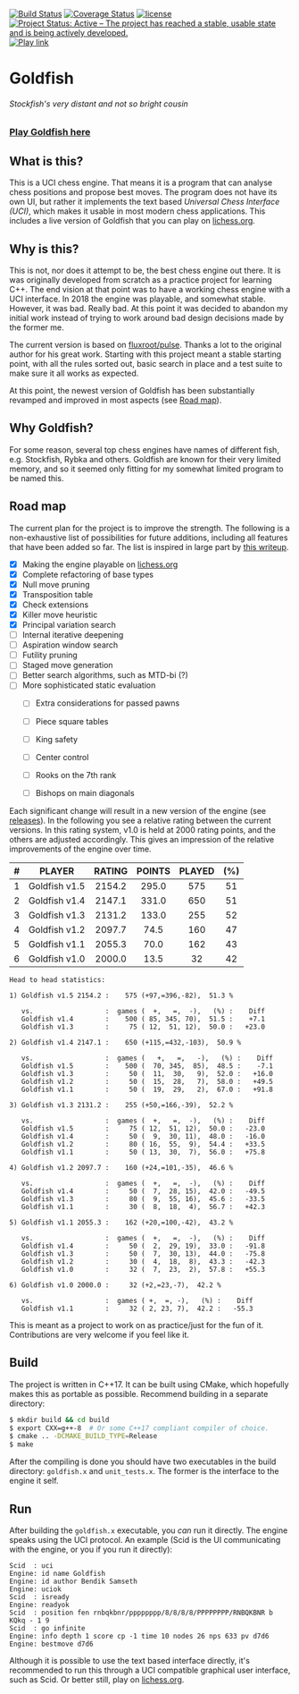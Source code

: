 [![Build Status](https://travis-ci.org/bsamseth/Goldfish.svg?branch=master)](https://travis-ci.org/bsamseth/Goldfish)
[![Coverage Status](https://coveralls.io/repos/github/bsamseth/Goldfish/badge.svg?branch=master)](https://coveralls.io/github/bsamseth/Goldfish?branch=master)
[![license](https://img.shields.io/github/license/mashape/apistatus.svg)](https://github.com/bsamseth/Goldfish/blob/master/LICENCE)
[![Project Status: Active – The project has reached a stable, usable state and is being actively developed.](http://www.repostatus.org/badges/latest/active.svg)](http://www.repostatus.org/#active)
[![Play link](https://img.shields.io/badge/Play%20Goldfish-lichess-green.svg)](https://lichess.org/@/Goldfish-Engine)

# Goldfish
###### Stockfish's very distant and not so bright cousin

### [Play Goldfish here](https://lichess.org/@/Goldfish-Engine)

## What is this?

This is a UCI chess engine. That means it is a program that can analyse chess
positions and propose best moves.  The program does not have its own UI, but
rather it implements the text based _Universal Chess Interface (UCI)_, which
makes it usable in most modern chess applications. This includes a live version
of Goldfish that you can play on [lichess.org](https://lichess.org/@/Goldfish-Engine). 

## Why is this?
This is not, nor does it attempt to be, the best chess engine out there.
It is was originally developed from scratch as a
practice project for learning C++. The end vision at that point was to have a
working chess engine with a UCI interface. In 2018 the engine was playable, and
somewhat stable. However, it was bad. Really bad. At this point it was decided
to abandon my initial work instead of trying to work around bad design
decisions made by the former me. 

The current version is based on
[fluxroot/pulse](https://github.com/fluxroot/pulse). Thanks a lot to the
original author for his great work. Starting with this project meant a stable
starting point, with all the rules sorted out, basic search in place and a test
suite to make sure it all works as expected.

At this point, the newest version of Goldfish has been substantially revamped and improved 
in most aspects (see [Road map](#road-map)).  

## Why Goldfish?

For some reason, several top chess engines have names of different fish, e.g.
Stockfish, Rybka and others. Goldfish are known for their very limited memory,
and so it seemed only fitting for my somewhat limited program to be named this. 

## Road map

The current plan for the project is to improve the strength. The following is a
non-exhaustive list of possibilities for future additions, including all features that have
been added so far. The list is inspired in large part by [this writeup](http://www.frayn.net/beowulf/theory.html).

- [X] Making the engine playable on [lichess.org](lichess.org)
- [X] Complete refactoring of base types
- [X] Null move pruning
- [X] Transposition table
- [X] Check extensions
- [X] Killer move heuristic
- [X] Principal variation search
- [ ] Internal iterative deepening
- [ ] Aspiration window search
- [ ] Futility pruning
- [ ] Staged move generation
- [ ] Better search algorithms, such as MTD-bi (?)
- [ ] More sophisticated static evaluation
  + [ ] Extra considerations for passed pawns
  + [ ] Piece square tables
  + [ ] King safety
  + [ ] Center control
  + [ ] Rooks on the 7th rank
  + [ ] Bishops on main diagonals


Each significant change will result in a new version of the engine (see
[releases](https://github.com/bsamseth/Goldfish/releases)). In the following
you see a relative rating between the current versions. In this rating system,
v1.0 is held at 2000 rating points, and the others are adjusted accordingly.
This gives an impression of the relative improvements of the engine over time.

   |# |PLAYER     |       RATING | POINTS | PLAYED |  (%)|
   |:---:|---|:---:|:---:|:---:|:---:|
   |1 |Goldfish v1.5    |  2154.2   |295.0     |575    |51|
   |2 |Goldfish v1.4    |  2147.1   |331.0     |650    |51|
   |3 |Goldfish v1.3    |  2131.2   |133.0     |255    |52|
   |4 |Goldfish v1.2    |  2097.7    |74.5     |160    |47|
   |5 |Goldfish v1.1    |  2055.3    |70.0     |162    |43|
   |6 |Goldfish v1.0    |  2000.0    |13.5      |32    |42|

```text
Head to head statistics:

1) Goldfish v1.5 2154.2 :    575 (+97,=396,-82),  51.3 %

   vs.                  :  games (  +,   =,  -),   (%) :    Diff
   Goldfish v1.4        :    500 ( 85, 345, 70),  51.5 :    +7.1
   Goldfish v1.3        :     75 ( 12,  51, 12),  50.0 :   +23.0

2) Goldfish v1.4 2147.1 :    650 (+115,=432,-103),  50.9 %

   vs.                  :  games (   +,   =,   -),   (%) :    Diff
   Goldfish v1.5        :    500 (  70, 345,  85),  48.5 :    -7.1
   Goldfish v1.3        :     50 (  11,  30,   9),  52.0 :   +16.0
   Goldfish v1.2        :     50 (  15,  28,   7),  58.0 :   +49.5
   Goldfish v1.1        :     50 (  19,  29,   2),  67.0 :   +91.8

3) Goldfish v1.3 2131.2 :    255 (+50,=166,-39),  52.2 %

   vs.                  :  games (  +,   =,  -),   (%) :    Diff
   Goldfish v1.5        :     75 ( 12,  51, 12),  50.0 :   -23.0
   Goldfish v1.4        :     50 (  9,  30, 11),  48.0 :   -16.0
   Goldfish v1.2        :     80 ( 16,  55,  9),  54.4 :   +33.5
   Goldfish v1.1        :     50 ( 13,  30,  7),  56.0 :   +75.8

4) Goldfish v1.2 2097.7 :    160 (+24,=101,-35),  46.6 %

   vs.                  :  games (  +,   =,  -),   (%) :    Diff
   Goldfish v1.4        :     50 (  7,  28, 15),  42.0 :   -49.5
   Goldfish v1.3        :     80 (  9,  55, 16),  45.6 :   -33.5
   Goldfish v1.1        :     30 (  8,  18,  4),  56.7 :   +42.3

5) Goldfish v1.1 2055.3 :    162 (+20,=100,-42),  43.2 %

   vs.                  :  games (  +,   =,  -),   (%) :    Diff
   Goldfish v1.4        :     50 (  2,  29, 19),  33.0 :   -91.8
   Goldfish v1.3        :     50 (  7,  30, 13),  44.0 :   -75.8
   Goldfish v1.2        :     30 (  4,  18,  8),  43.3 :   -42.3
   Goldfish v1.0        :     32 (  7,  23,  2),  57.8 :   +55.3

6) Goldfish v1.0 2000.0 :     32 (+2,=23,-7),  42.2 %

   vs.                  :  games ( +,  =, -),   (%) :    Diff
   Goldfish v1.1        :     32 ( 2, 23, 7),  42.2 :   -55.3

```

This is meant as a project to work on as practice/just for the fun of it.
Contributions are very welcome if you feel like it.

## Build

The project is written in C++17. It can be built using CMake, which hopefully makes this as portable as
possible. Recommend building in a separate directory:

``` bash
$ mkdir build && cd build
$ export CXX=g++-8  # Or some C++17 compliant compiler of choice.
$ cmake .. -DCMAKE_BUILD_TYPE=Release
$ make
```

After the compiling is done you should have two executables in the build
directory: `goldfish.x` and `unit_tests.x`. The former is the interface to the
engine it self.

## Run

After building the `goldfish.x` executable, you _can_ run it directly. The engine
speaks using the UCI protocol. An example (Scid is the UI communicating with the engine, or you if you run it directly):

``` text
Scid  : uci
Engine: id name Goldfish
Engine: id author Bendik Samseth
Engine: uciok
Scid  : isready
Engine: readyok
Scid  : position fen rnbqkbnr/pppppppp/8/8/8/8/PPPPPPPP/RNBQKBNR b KQkq - 1 9
Scid  : go infinite
Engine: info depth 1 score cp -1 time 10 nodes 26 nps 633 pv d7d6
Engine: bestmove d7d6
```

Although it is possible to use the text based interface directly, it's
recommended to run this through a UCI compatible graphical user interface, such
as Scid. Or better still, play on [lichess.org](https://lichess.org/@/Goldfish-Engine).
